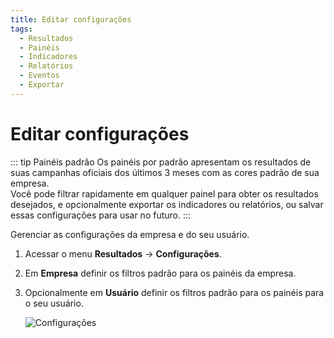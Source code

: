 ```yaml
---
title: Editar configurações
tags:
  - Resultados
  - Painéis
  - Indicadores
  - Relatórios
  - Eventos
  - Exportar
---
```


# Editar configurações

::: tip Painéis padrão
Os painéis por padrão apresentam os resultados de suas campanhas oficiais dos últimos 3 meses com as cores padrão de sua empresa.<br>
Você pode filtrar rapidamente em qualquer painel para obter os resultados desejados, e opcionalmente exportar os indicadores ou relatórios, ou salvar essas configurações para usar no futuro.
:::

Gerenciar as configurações da empresa e do seu usuário.

1. Acessar o menu **Resultados** -> **Configurações**.

2. Em **Empresa** definir os filtros padrão para os painéis da empresa.

3. Opcionalmente em **Usuário** definir os filtros padrão para os painéis para o seu usuário.

   ![Configurações](https://cdn.phishx.io/phishx-docs/images/phishx_results_settings_02.webp)
